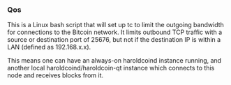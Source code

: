 ### Qos ###

This is a Linux bash script that will set up tc to limit the outgoing bandwidth for connections to the Bitcoin network. It limits outbound TCP traffic with a source or destination port of 25676, but not if the destination IP is within a LAN (defined as 192.168.x.x).

This means one can have an always-on haroldcoind instance running, and another local haroldcoind/haroldcoin-qt instance which connects to this node and receives blocks from it.
